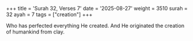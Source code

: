 +++
title = 'Surah 32, Verses 7'
date = '2025-08-27'
weight = 3510
surah = 32
ayah = 7
tags = ["creation"]
+++

Who has perfected everything He created. And He originated the creation of humankind from clay.